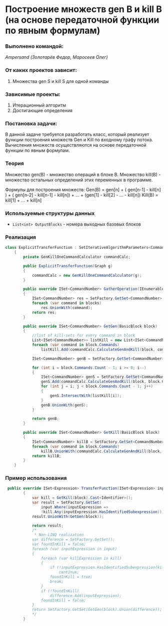 # Построение множеств gen B и kill B (на основе передаточной функции по явным формулам)

### Выполнено командой:
*Ampersand (Золотарёв Федор, Маросеев Олег)*

### От каких проектов зависит:
1. Множества gen S и kill S для одной команды

### Зависимые проекты:
1. Итерационный алгоритм
2. Достигающие определения

### Постановка задачи:
В данной задаче требуется разработать класс, который реализует функции построения множеств Gen и Kill по входному графу потока. Вычисления множеств осуществляются на основе передаточной функции по явным формулам.

### Теория
Множество gen(B) - множество операций в блоке B. Множество kill(B) - множество остальных определений этих переменных в программе.

Формулы для построения множеств:
Gen(B) = gen[n] + ( gen[n-1] - kill[n] ) + ( gen[n-2] - kill[n-1] - kill[n]) + ... + (gen[1] - kill[2] - ... - kill[n])
Kill(B) = kill[1] + ... + kill[n]


### Используемые структуры данных
- `List<int> OutputBlocks` - номера выходных базовых блоков

### Реализация

```cs
class ExplicitTransferFunction : SetIterativeAlgorithmParameters<CommandNumber>
    {
        private GenKillOneCommandCalculator commandCalc;

        public ExplicitTransferFunction(Graph g)
        {
            commandCalc = new GenKillOneCommandCalculator(g);
        }

        public override ISet<CommandNumber> GatherOperation(IEnumerable<ISet<CommandNumber>> blocks)
        {
            ISet<CommandNumber> res = SetFactory.GetSet<CommandNumber>();
            foreach (var command in blocks)
                res.UnionWith(command);
            return res;
        }

        public override ISet<CommandNumber> GetGen(BasicBlock block)
        {
            //list of kill-sets for every command in block
            List<ISet<CommandNumber>> listKill = new List<ISet<CommandNumber>>(block.Commands.Count);
            foreach (var command in block.Commands)
                listKill.Add(commandCalc.CalculateGenAndKill(block, command).Kill);

            ISet<CommandNumber> genB = SetFactory.GetSet<CommandNumber>();

            for (int i = block.Commands.Count - 1; i >= 0; i--)
            {
                ISet<CommandNumber> genS = SetFactory.GetSet<CommandNumber>();
                genS.Add(commandCalc.CalculateGenAndKill(block, block.Commands[i]).Gen);
                for (int j = i; j < block.Commands.Count - 1; j++)
                {
                    genS.IntersectWith(listKill[i]);
                }
                genB.UnionWith(genS);
            }

            return genB;
        }

        public override ISet<CommandNumber> GetKill(BasicBlock block)
        {
            ISet<CommandNumber> killB = SetFactory.GetSet<CommandNumber>();
            foreach (var command in block.Commands)
                killB.UnionWith(commandCalc.CalculateGenAndKill(block, command).Kill);
            return killB;
        }
    }
```

### Пример использования

```cs
 public override ISet<Expression> TransferFunction(ISet<Expression> input, BasicBlock block)
        {
            var kill = GetKill(block).Cast<Identifier>();
            var result = SetFactory.GetSet(
                input.Where(inputExpression =>
                !kill.Any(inputExpression.HasIdentifiedSubexpression)));
            result.UnionWith(GetGen(block));

            return result;
            /*
             * Non-LINQ realization
            var difference = SetFactory.GetSet();
            var foundInKill = false;
            foreach (var inputExpression in input)
            {
                foreach (var killExpression in kill)
                {
                    if (!inputExpression.HasIdentifiedSubexpression(killExpression as Identifier))
                        continue;
                    foundInKill = true;
                    break;
                }
                if (!foundInKill)
                    difference.Add(inputExpression);
                foundInKill = false;
            }
            return SetFactory.GetSet(GetGen(block).Union(difference));
            */
        }
```
